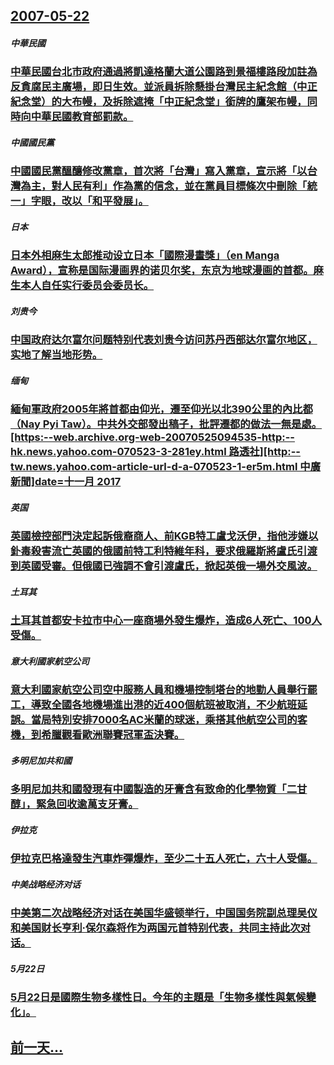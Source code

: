 ## [2007-05-22](/zh/news/2007/05/22/index.md)

##### 中華民國
### [中華民國台北市政府通過將凱達格蘭大道公園路到景福樓路段加註為反貪腐民主廣場，即日生效。並派員拆除懸掛台灣民主紀念館（中正紀念堂）的大布幔，及拆除遮掩「中正紀念堂」銜牌的鷹架布幔，同時向中華民國教育部罰款。](/zh/news/2007/05/22/中華民國台北市政府通過將凱達格蘭大道公園路到景福樓路段加註為反貪腐民主廣場-即日生效-並派員拆除懸掛台灣民主紀念館-中正.md)
##### 中國國民黨
### [中國國民黨醞釀修改黨章，首次將「台灣」寫入黨章，宣示將「以台灣為主，對人民有利」作為黨的信念，並在黨員目標條次中刪除「統一」字眼，改以「和平發展」。](/zh/news/2007/05/22/中國國民黨醞釀修改黨章-首次將-台灣-寫入黨章-宣示將-以台灣為主-對人民有利-作為黨的信念-並在黨員目標條次中刪除-統.md)
##### 日本
### [日本外相麻生太郎推动设立日本「國際漫畫獎」（en Manga Award），宣称是国际漫画界的诺贝尔奖，东京为地球漫画的首都。麻生本人自任实行委员会委员长。](/zh/news/2007/05/22/日本外相麻生太郎推动设立日本-國際漫畫獎-en-Manga-Award-宣称是国际漫画界的诺贝尔奖-东京为地球漫画的.md)
##### 刘贵今
### [中国政府达尔富尔问题特别代表刘贵今访问苏丹西部达尔富尔地区，实地了解当地形势。](/zh/news/2007/05/22/中国政府达尔富尔问题特别代表刘贵今访问苏丹西部达尔富尔地区-实地了解当地形势.md)
##### 缅甸
### [緬甸軍政府2005年將首都由仰光，遷至仰光以北390公里的內比都（Nay Pyi Taw）。中共外交部發出稿子，批評遷都的做法一無是處。[https:--web.archive.org-web-20070525094535-http:--hk.news.yahoo.com-070523-3-281ey.html 路透社][http:--tw.news.yahoo.com-article-url-d-a-070523-1-er5m.html 中廣新聞]date=十一月 2017 ](/zh/news/2007/05/22/緬甸軍政府2005年將首都由仰光-遷至仰光以北390公里的內比都-Nay-Pyi-Taw-中共外交部發出稿子-批評遷都.md)
##### 英国
### [英國檢控部門決定起訴俄裔商人、前KGB特工盧戈沃伊，指他涉嫌以釙毒殺害流亡英國的俄國前特工利特維年科，要求俄羅斯將盧氏引渡到英國受審。但俄國已強調不會引渡盧氏，掀起英俄一場外交風波。](/zh/news/2007/05/22/英國檢控部門決定起訴俄裔商人-前KGB特工盧戈沃伊-指他涉嫌以釙毒殺害流亡英國的俄國前特工利特維年科-要求俄羅斯將盧氏引.md)
##### 土耳其
### [土耳其首都安卡拉市中心一座商場外發生爆炸，造成6人死亡、100人受傷。](/zh/news/2007/05/22/土耳其首都安卡拉市中心一座商場外發生爆炸-造成6人死亡-100人受傷.md)
##### 意大利國家航空公司
### [意大利國家航空公司空中服務人員和機場控制塔台的地勤人員舉行罷工，導致全國各地機場進出港的近400個航班被取消，不少航班延誤。當局特別安排7000名AC米蘭的球迷，乘搭其他航空公司的客機，到希臘觀看歐洲聯賽冠軍盃決賽。](/zh/news/2007/05/22/意大利國家航空公司空中服務人員和機場控制塔台的地勤人員舉行罷工-導致全國各地機場進出港的近400個航班被取消-不少航班延.md)
##### 多明尼加共和國
### [多明尼加共和國發現有中國製造的牙膏含有致命的化學物質「二甘醇」，緊急回收逾萬支牙膏。](/zh/news/2007/05/22/多明尼加共和國發現有中國製造的牙膏含有致命的化學物質-二甘醇-緊急回收逾萬支牙膏.md)
##### 伊拉克
### [伊拉克巴格達發生汽車炸彈爆炸，至少二十五人死亡，六十人受傷。](/zh/news/2007/05/22/伊拉克巴格達發生汽車炸彈爆炸-至少二十五人死亡-六十人受傷.md)
##### 中美战略经济对话
### [中美第二次战略经济对话在美国华盛顿举行，中国国务院副总理吴仪和美国财长亨利·保尔森将作为两国元首特别代表，共同主持此次对话。](/zh/news/2007/05/22/中美第二次战略经济对话在美国华盛顿举行-中国国务院副总理吴仪和美国财长亨利-保尔森将作为两国元首特别代表-共同主持此次对.md)
##### 5月22日
### [5月22日是國際生物多樣性日。今年的主題是「生物多樣性與氣候變化」。](/zh/news/2007/05/22/5月22日是國際生物多樣性日-今年的主題是-生物多樣性與氣候變化.md)
## [前一天...](/zh/news/2007/05/21/index.md)


